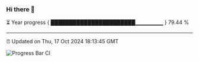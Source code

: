 ### Hi there 👋

⏳ Year progress { ███████████████████████▁▁▁▁▁▁▁ } 79.44 %

---

⏰ Updated on Thu, 17 Oct 2024 18:13:45 GMT

![Progress Bar CI](https://github.com/code-lakshay/GitHub-Actions-Demo/workflows/Progress%20Bar%20CI/badge.svg)
